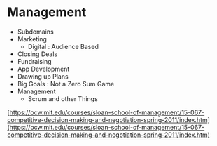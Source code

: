 # Management

* Subdomains
* Marketing
  * Digital : Audience Based
* Closing Deals
* Fundraising
* App Development
* Drawing up Plans
* Big Goals : Not a Zero Sum Game
* Management
  * Scrum and other Things

[https://ocw.mit.edu/courses/sloan-school-of-management/15-067-competitive-decision-making-and-negotiation-spring-2011/index.htm](https://ocw.mit.edu/courses/sloan-school-of-management/15-067-competitive-decision-making-and-negotiation-spring-2011/index.htm)
